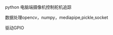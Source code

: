 python
电脑端摄像机控制舵机追踪
<html>

<body>
<p style="font-family:color:red;fredfont-size:20px;">数据处理opencv，numpy，mediapipe,pickle,socket</p>
<p style="font-family:color:red;fredfont-size:20px;">驱动GPIO</p>
</body>

</html>
